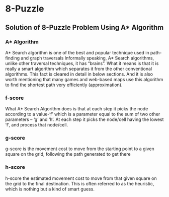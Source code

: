 # 8-Puzzle
## Solution of 8-Puzzle Problem Using A* Algorithm
### A* Algorithm
A* Search algorithm is one of the best and popular technique used in path-finding and graph traversals
Informally speaking, A* Search algorithms, unlike other traversal techniques, it has “brains”. What it means is that it is really a smart algorithm which separates it from the other conventional algorithms. This fact is cleared in detail in below sections.
And it is also worth mentioning that many games and web-based maps use this algorithm to find the shortest path very efficiently (approximation).

### f-score
What A* Search Algorithm does is that at each step it picks the node according to a value-‘f’ which is a parameter equal to the sum of two other parameters – ‘g’ and ‘h’. At each step it picks the node/cell having the lowest ‘f’, and process that node/cell.

### g-score
g-score is the movement cost to move from the starting point to a given square on the grid, following the path generated to get there

### h-score
h-score the estimated movement cost to move from that given square on the grid to the final destination. This is often referred to as the heuristic, which is nothing but a kind of smart guess.
